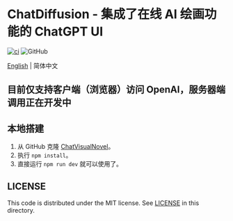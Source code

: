 # ChatDiffusion - 集成了在线 AI 绘画功能的 ChatGPT UI

[![ci](https://github.com/prompt-engineering/chat-diffusion/actions/workflows/ci.yml/badge.svg)](https://github.com/prompt-engineering/chat-diffusion/actions/workflows/ci.yml)
![GitHub](https://img.shields.io/github/license/prompt-engineering/chat-diffusion)

[English](./README.md) | 简体中文

## 目前仅支持客户端（浏览器）访问 OpenAI，服务器端调用正在开发中

## 本地搭建

1. 从 GitHub 克隆 [ChatVisualNovel](https://github.com/prompt-engineering/chat-diffusion)。
2. 执行 `npm install`。
3. 直接运行 `npm run dev` 就可以使用了。

## LICENSE

This code is distributed under the MIT license. See [LICENSE](./LICENSE) in this directory.
